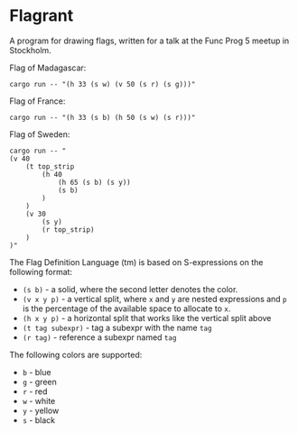 Flagrant
========

A program for drawing flags, written for a talk at the Func Prog 5 meetup in
Stockholm.

Flag of Madagascar:

```
cargo run -- "(h 33 (s w) (v 50 (s r) (s g)))"
```

Flag of France:

```
cargo run -- "(h 33 (s b) (h 50 (s w) (s r)))"
```

Flag of Sweden:

```
cargo run -- "
(v 40
    (t top_strip
        (h 40
            (h 65 (s b) (s y))
            (s b)
        )
    )
    (v 30
        (s y)
        (r top_strip)
    )
)"
```

The Flag Definition Language (tm) is based on S-expressions on the following
format:

 * `(s b)` - a solid, where the second letter denotes the color.
 * `(v x y p)` - a vertical split, where `x` and `y` are nested expressions and
   `p` is the percentage of the available space to allocate to `x`.
 * `(h x y p)` - a horizontal split that works like the vertical split above
 * `(t tag subexpr)` - tag a subexpr with the name `tag`
 * `(r tag)` - reference a subexpr named `tag`

The following colors are supported:

 * `b` - blue
 * `g` - green
 * `r` - red
 * `w` - white
 * `y` - yellow
 * `s` - black

